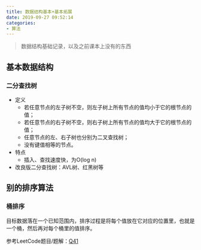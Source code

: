```yaml
---
title: 数据结构基本+基本拓展
date: 2019-09-27 09:52:14
categories:
- 算法
---
```


> 数据结构基础记录，以及之前课本上没有的东西

<!-- more -->

## 基本数据结构

### 二分查找树

* 定义
  * 若任意节点的左子树不空，则左子树上所有节点的值均小于它的根节点的值；
  * 若任意节点的右子树不空，则右子树上所有节点的值均大于它的根节点的值；
  * 任意节点的左、右子树也分别为二叉查找树；
  * 没有键值相等的节点。
* 特点
  * 插入、查找速度快，为O(log n)
* 改良版二分查找树：AVL树、红黑树等

## 别的排序算法

### 桶排序

目标数据落在一个已知范围内，排序过程是将每个值放在它对应的位置里，也就是一个桶，然后再对每个桶里的值排序。

参考LeetCode题目/题解：[Q41](https://leetcode-cn.com/problems/first-missing-positive/solution/tong-pai-xu-python-dai-ma-by-liweiwei1419/)